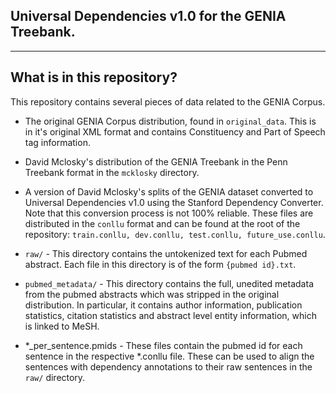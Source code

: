 
## **Universal Dependencies v1.0 for the GENIA Treebank.**
-----------------------------------------------------


## What is in this repository?

This repository contains several pieces of data related to the GENIA Corpus.


* The original GENIA Corpus distribution, found in `original_data`. This is in it's original XML format and contains Constituency and Part of Speech tag information.

* David Mclosky's distribution of the GENIA Treebank in the Penn Treebank format in the  `mcklosky` directory.

* A version of David Mclosky's splits of the GENIA dataset converted to Universal Dependencies v1.0 using the Stanford Dependency Converter. Note that this conversion process is not 100% reliable. These files are distributed in the `conllu` format and can be found at the root of the repository: `train.conllu, dev.conllu, test.conllu, future_use.conllu`.

* `raw/` - This directory contains the untokenized text for each Pubmed abstract. Each file in this directory is of the form `{pubmed id}.txt`.

* `pubmed_metadata/` - This directory contains the full, unedited metadata from the pubmed abstracts which was stripped in the original distribution. In particular, it contains author information, publication statistics, citation statistics and abstract level entity information, which is linked to MeSH.

* *_per_sentence.pmids - These files contain the pubmed id for each sentence in the respective *.conllu file. These can be used to align the sentences with dependency annotations to their raw sentences in the `raw/` directory.